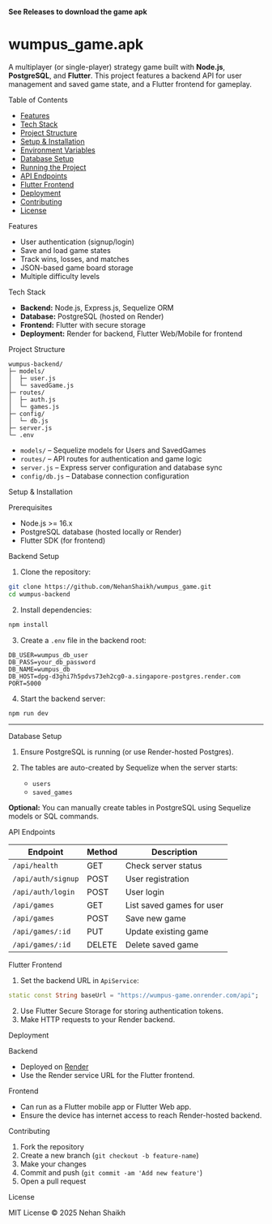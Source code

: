 **See Releases to download the game apk**
# wumpus_game.apk

A multiplayer (or single-player) strategy game built with **Node.js**, **PostgreSQL**, and **Flutter**. This project features a backend API for user management and saved game state, and a Flutter frontend for gameplay.

Table of Contents

* [Features](#features)
* [Tech Stack](#tech-stack)
* [Project Structure](#project-structure)
* [Setup & Installation](#setup--installation)
* [Environment Variables](#environment-variables)
* [Database Setup](#database-setup)
* [Running the Project](#running-the-project)
* [API Endpoints](#api-endpoints)
* [Flutter Frontend](#flutter-frontend)
* [Deployment](#deployment)
* [Contributing](#contributing)
* [License](#license)

Features

* User authentication (signup/login)
* Save and load game states
* Track wins, losses, and matches
* JSON-based game board storage
* Multiple difficulty levels

Tech Stack

* **Backend:** Node.js, Express.js, Sequelize ORM
* **Database:** PostgreSQL (hosted on Render)
* **Frontend:** Flutter with secure storage
* **Deployment:** Render for backend, Flutter Web/Mobile for frontend

Project Structure

```
wumpus-backend/
├─ models/
│  ├─ user.js
│  └─ savedGame.js
├─ routes/
│  ├─ auth.js
│  └─ games.js
├─ config/
│  └─ db.js
├─ server.js
└─ .env
```

* `models/` – Sequelize models for Users and SavedGames
* `routes/` – API routes for authentication and game logic
* `server.js` – Express server configuration and database sync
* `config/db.js` – Database connection configuration

Setup & Installation

Prerequisites

* Node.js >= 16.x
* PostgreSQL database (hosted locally or Render)
* Flutter SDK (for frontend)

Backend Setup

1. Clone the repository:

```bash
git clone https://github.com/NehanShaikh/wumpus_game.git
cd wumpus-backend
```

2. Install dependencies:

```bash
npm install
```

3. Create a `.env` file in the backend root:

```env
DB_USER=wumpus_db_user
DB_PASS=your_db_password
DB_NAME=wumpus_db
DB_HOST=dpg-d3ghi7h5pdvs73eh2cg0-a.singapore-postgres.render.com
PORT=5000
```

4. Start the backend server:

```bash
npm run dev
```

---

Database Setup

1. Ensure PostgreSQL is running (or use Render-hosted Postgres).
2. The tables are auto-created by Sequelize when the server starts:

   * `users`
   * `saved_games`

**Optional:** You can manually create tables in PostgreSQL using Sequelize models or SQL commands.

API Endpoints

| Endpoint           | Method | Description               |
| ------------------ | ------ | ------------------------- |
| `/api/health`      | GET    | Check server status       |
| `/api/auth/signup` | POST   | User registration         |
| `/api/auth/login`  | POST   | User login                |
| `/api/games`       | GET    | List saved games for user |
| `/api/games`       | POST   | Save new game             |
| `/api/games/:id`   | PUT    | Update existing game      |
| `/api/games/:id`   | DELETE | Delete saved game         |

Flutter Frontend

1. Set the backend URL in `ApiService`:

```dart
static const String baseUrl = "https://wumpus-game.onrender.com/api";
```

2. Use Flutter Secure Storage for storing authentication tokens.
3. Make HTTP requests to your Render backend.

Deployment

Backend

* Deployed on [Render](https://render.com)
* Use the Render service URL for the Flutter frontend.

Frontend

* Can run as a Flutter mobile app or Flutter Web app.
* Ensure the device has internet access to reach Render-hosted backend.

Contributing

1. Fork the repository
2. Create a new branch (`git checkout -b feature-name`)
3. Make your changes
4. Commit and push (`git commit -am 'Add new feature'`)
5. Open a pull request

License

MIT License © 2025 Nehan Shaikh
